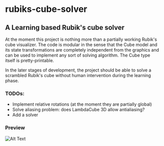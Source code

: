 # rubiks-cube-solver
## A Learning based Rubik's cube solver

At the moment this project is nothing more than a partially working Rubik's cube visualizer.
The code is modular in the sense that the Cube model and its state transformations are completely independent from the
graphics and can be used to implement any sort of solving algorithm.
The Cube type itself is pretty-printable.

In the later stages of development, the project should be able to solve a scrambled Rubik's cube without human intervention
during the learning phase.

### TODOs:
- Implement relative rotations (at the moment they are partially global)
- Solve aliasing problem: does LambdaCube 3D allow antialiasing?
- Add a solver

### Preview
![Alt Text](https://media.giphy.com/media/pjP9HgLPK3km1KAHTG/giphy.gif)

